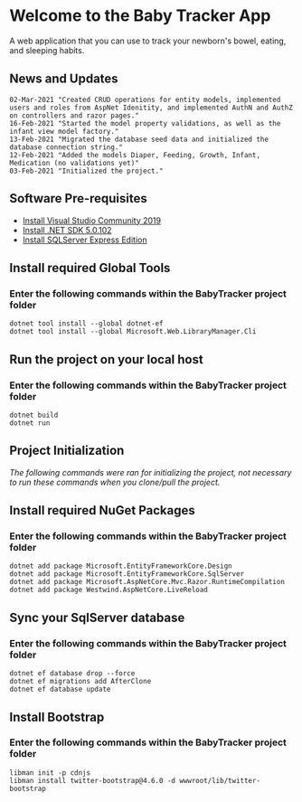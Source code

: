 # Welcome to the Baby Tracker App
A web application that you can use to track your newborn's bowel, eating, and sleeping habits.
## News and Updates
    02-Mar-2021 "Created CRUD operations for entity models, implemented users and roles from AspNet Idenitity, and implemented AuthN and AuthZ on controllers and razor pages."
    16-Feb-2021 "Started the model property validations, as well as the infant view model factory."
    13-Feb-2021 "Migrated the database seed data and initialized the database connection string."
    12-Feb-2021 "Added the models Diaper, Feeding, Growth, Infant, Medication (no validations yet)"
    03-Feb-2021 "Initialized the project."

## Software Pre-requisites
- [Install Visual Studio Community 2019](https://visualstudio.microsoft.com/thank-you-downloading-visual-studio/?sku=Community&rel=16)
- [Install .NET SDK 5.0.102](https://dotnet.microsoft.com/download/dotnet/thank-you/sdk-5.0.102-windows-x64-installer)
- [Install SQLServer Express Edition](https://www.microsoft.com/en-in/sql-server/sql-server-downloads)

##  Install required Global Tools
### Enter the following commands within the BabyTracker project folder
    dotnet tool install --global dotnet-ef
    dotnet tool install --global Microsoft.Web.LibraryManager.Cli

## Run the project on your local host
### Enter the following commands within the BabyTracker project folder
    dotnet build
    dotnet run

    
## Project Initialization
*The following commands were ran for initializing the project, not necessary to run these commands when you clone/pull the project.*

## Install required NuGet Packages
### Enter the following commands within the BabyTracker project folder
    dotnet add package Microsoft.EntityFrameworkCore.Design
    dotnet add package Microsoft.EntityFrameworkCore.SqlServer
    dotnet add package Microsoft.AspNetCore.Mvc.Razor.RuntimeCompilation
    dotnet add package Westwind.AspNetCore.LiveReload

## Sync your SqlServer database
### Enter the following commands within the BabyTracker project folder
    dotnet ef database drop --force
    dotnet ef migrations add AfterClone
    dotnet ef database update

## Install Bootstrap
### Enter the following commands within the BabyTracker project folder
    libman init -p cdnjs
    libman install twitter-bootstrap@4.6.0 -d wwwroot/lib/twitter-bootstrap

